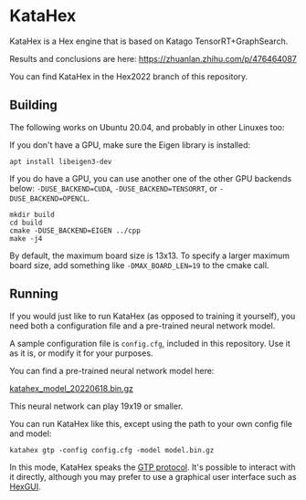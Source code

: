 # KataHex   

KataHex is a Hex engine that is based on Katago TensorRT+GraphSearch.

Results and conclusions are here: <https://zhuanlan.zhihu.com/p/476464087>

You can find KataHex in the Hex2022 branch of this repository.

## Building

The following works on Ubuntu 20.04, and probably in other Linuxes too:

If you don't have a GPU, make sure the Eigen library is installed:

    apt install libeigen3-dev

If you do have a GPU, you can use another one of the other GPU
backends below: `-DUSE_BACKEND=CUDA`, `-DUSE_BACKEND=TENSORRT`, or
`-DUSE_BACKEND=OPENCL`.

    mkdir build
    cd build
    cmake -DUSE_BACKEND=EIGEN ../cpp
    make -j4

By default, the maximum board size is 13x13. To specify a larger
maximum board size, add something like `-DMAX_BOARD_LEN=19` to the cmake
call.

## Running

If you would just like to run KataHex (as opposed to training it
yourself), you need both a configuration file and a pre-trained neural
network model.

A sample configuration file is `config.cfg`, included in this
repository. Use it as it is, or modify it for your purposes.

You can find a pre-trained neural network model here:

[katahex_model_20220618.bin.gz](https://drive.google.com/file/d/1xMvP_75xgo0271nQbmlAJ40rvpKiFTgP/view)

This neural network can play 19x19 or smaller.

You can run KataHex like this, except using the path to your own
config file and model:

    katahex gtp -config config.cfg -model model.bin.gz

In this mode, KataHex speaks the [GTP
protocol](https://www.hexwiki.net/index.php/GTP). It's possible to
interact with it directly, although you may prefer to use a graphical
user interface such as [HexGUI](https://github.com/selinger/hexgui).
